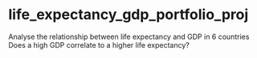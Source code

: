 # life_expectancy_gdp_portfolio_proj
Analyse the relationship between life expectancy and GDP in 6 countries
Does a high GDP correlate to a higher life expectancy?
